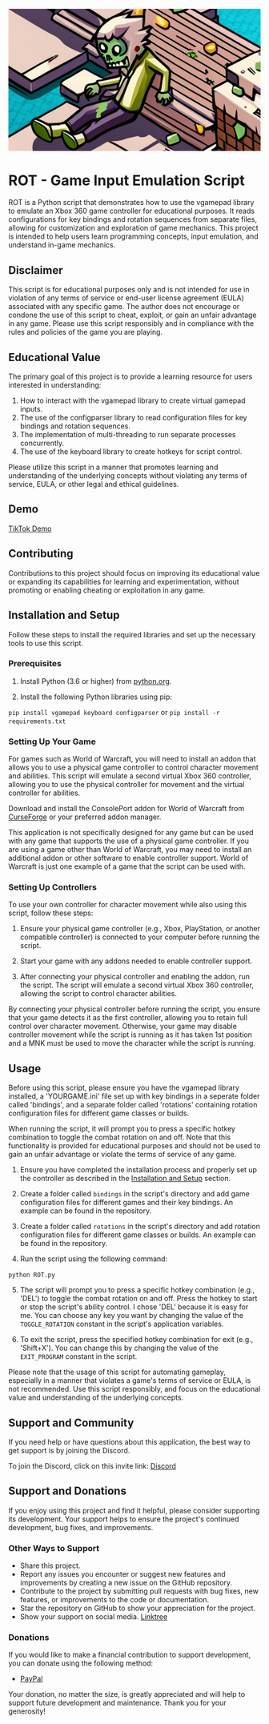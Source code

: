 <p align="center">
  <img src="src/assets/ROT.jpg" alt="ROT Logo" />
</p>

# ROT - Game Input Emulation Script

ROT is a Python script that demonstrates how to use the vgamepad library to emulate an Xbox 360 game controller for educational purposes. It reads configurations for key bindings and rotation sequences from separate files, allowing for customization and exploration of game mechanics. This project is intended to help users learn programming concepts, input emulation, and understand in-game mechanics.

## Disclaimer

This script is for educational purposes only and is not intended for use in violation of any terms of service or end-user license agreement (EULA) associated with any specific game. The author does not encourage or condone the use of this script to cheat, exploit, or gain an unfair advantage in any game. Please use this script responsibly and in compliance with the rules and policies of the game you are playing.

## Educational Value

The primary goal of this project is to provide a learning resource for users interested in understanding:

1. How to interact with the vgamepad library to create virtual gamepad inputs.
2. The use of the configparser library to read configuration files for key bindings and rotation sequences.
3. The implementation of multi-threading to run separate processes concurrently.
4. The use of the keyboard library to create hotkeys for script control.

Please utilize this script in a manner that promotes learning and understanding of the underlying concepts without violating any terms of service, EULA, or other legal and ethical guidelines.

## Demo

[TikTok Demo](https://www.tiktok.com/@3v1lxd/video/7220270321075768622)

## Contributing

Contributions to this project should focus on improving its educational value or expanding its capabilities for learning and experimentation, without promoting or enabling cheating or exploitation in any game.

## Installation and Setup

Follow these steps to install the required libraries and set up the necessary tools to use this script.

### Prerequisites

1. Install Python (3.6 or higher) from [python.org](https://www.python.org/downloads/).

2. Install the following Python libraries using pip:

`pip install vgamepad keyboard configparser`
or
`pip install -r requirements.txt`

### Setting Up Your Game

For games such as World of Warcraft, you will need to install an addon that allows you to use a physical game controller to control character movement and abilities. This script will emulate a second virtual Xbox 360 controller, allowing you to use the physical controller for movement and the virtual controller for abilities.

Download and install the ConsolePort addon for World of Warcraft from [CurseForge](https://www.curseforge.com/wow/addons/console-port) or your preferred addon manager.

This application is not specifically designed for any game but can be used with any game that supports the use of a physical game controller. If you are using a game other than World of Warcraft, you may need to install an additional addon or other software to enable controller support. World of Warcraft is just one example of a game that the script can be used with.

### Setting Up Controllers

To use your own controller for character movement while also using this script, follow these steps:

1. Ensure your physical game controller (e.g., Xbox, PlayStation, or another compatible controller) is connected to your computer before running the script.

2. Start your game with any addons needed to enable controller support.

3. After connecting your physical controller and enabling the addon, run the script. The script will emulate a second virtual Xbox 360 controller, allowing the script to control character abilities.

By connecting your physical controller before running the script, you ensure that your game detects it as the first controller, allowing you to retain full control over character movement. Otherwise, your game may disable controller movement while the script is running as it has taken 1st position and a MNK must be used to move the character while the script is running.

## Usage

Before using this script, please ensure you have the vgamepad library installed, a 'YOURGAME.ini' file set up with key bindings in a seperate folder called 'bindings', and a separate folder called 'rotations' containing rotation configuration files for different game classes or builds.

When running the script, it will prompt you to press a specific hotkey combination to toggle the combat rotation on and off. Note that this functionality is provided for educational purposes and should not be used to gain an unfair advantage or violate the terms of service of any game.

1. Ensure you have completed the installation process and properly set up the controller as described in the [Installation and Setup](#installation-and-setup) section.

2. Create a folder called `bindings` in the script's directory and add game configuration files for different games and their key bindings. An example can be found in the repository.

3. Create a folder called `rotations` in the script's directory and add rotation configuration files for different game classes or builds. An example can be found in the repository.

4. Run the script using the following command:

`python ROT.py`

5. The script will prompt you to press a specific hotkey combination (e.g., 'DEL') to toggle the combat rotation on and off. Press the hotkey to start or stop the script's ability control. I chose 'DEL' because it is easy for me. You can choose any key you want by changing the value of the `TOGGLE_ROTATION` constant in the script's application variables.

6. To exit the script, press the specified hotkey combination for exit (e.g., 'Shift+X'). You can change this by changing the value of the `EXIT_PROGRAM` constant in the script.

Please note that the usage of this script for automating gameplay, especially in a manner that violates a game's terms of service or EULA, is not recommended. Use this script responsibly, and focus on the educational value and understanding of the underlying concepts.

## Support and Community

If you need help or have questions about this application, the best way to get support is by joining the Discord.

To join the Discord, click on this invite link: [Discord](https://discord.com/invite/aP9CjWE)

## Support and Donations

If you enjoy using this project and find it helpful, please consider supporting its development. Your support helps to ensure the project's continued development, bug fixes, and improvements.

### Other Ways to Support

- Share this project.
- Report any issues you encounter or suggest new features and improvements by creating a new issue on the GitHub repository.
- Contribute to the project by submitting pull requests with bug fixes, new features, or improvements to the code or documentation.
- Star the repository on GitHub to show your appreciation for the project.
- Show your support on social media. [Linktree](https://linktr.ee/3v1lxd)

### Donations

If you would like to make a financial contribution to support development, you can donate using the following method:

- [PayPal](https://paypal.me/ScottDIT)

Your donation, no matter the size, is greatly appreciated and will help to support future development and maintenance. Thank you for your generosity!
